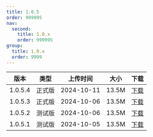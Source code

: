 ```yaml
---
title: 1.0.5
order: 999995
nav:
  second:
    title: 1.0.x
    order: 999995
group:
  title: 1.0.x
  order: 9999
---
```


|版本|类型|上传时间|大小|下载|
|:-:|:-:|:-:|:-:|:-:|
|1.0.5.4|<Badge type="success">正式版</Badge>|2024-10-11|13.5M|<a href="https://lingxi.office.163.com/share/#type=file&id=19000018546655&from=QIYE&parentResourceId=19000013989422&spaceId=510845429&ref=546025021">下载</a>|
|1.0.5.3|<Badge type="success">正式版</Badge>|2024-10-06|13.5M|<a href="https://lingxi.office.163.com/share/#type=file&id=19000018545808&from=QIYE&parentResourceId=19000013989422&spaceId=510845429&ref=546025021">下载</a>|
|1.0.5.2|<Badge type="warning">测试版</Badge>|2024-10-06|13.5M|<a href="https://lingxi.office.163.com/share/#type=file&id=19000018548023&from=QIYE&parentResourceId=19000013989422&spaceId=510845429&ref=546025021">下载</a>|
|1.0.5.1|<Badge type="warning">测试版</Badge>|2024-10-05|13.5M|<a href="https://lingxi.office.163.com/share/#type=file&id=19000018548022&from=QIYE&parentResourceId=19000013989422&spaceId=510845429&ref=546025021">下载</a>|

